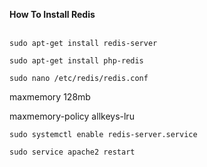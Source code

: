 **How To Install Redis**

<br>`sudo apt-get install redis-server` </p>
`sudo apt-get install php-redis`

`sudo nano /etc/redis/redis.conf` </p>
           <p> maxmemory 128mb  </p>
            maxmemory-policy allkeys-lru
            
`sudo systemctl enable redis-server.service` </p>
`sudo service apache2 restart`
